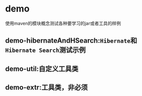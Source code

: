 # demo
<!-- @author DHJT 2018-07-11 -->
使用maven的模块概念测试各种要学习的jar或者工具的样例

## demo-hibernateAndHSearch:`Hibernate`和`Hibernate Search`测试示例

## demo-util:自定义工具类

## demo-extr:工具类，非必须
